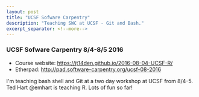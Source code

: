 ```yaml
---
layout: post
title: "UCSF Sofware Carpentry"
description: "Teaching SWC at UCSF - Git and Bash."
excerpt_separator: <!--more-->
---
```


### UCSF Sofware Carpentry 8/4-8/5 2016

* Course website: <https://jt14den.github.io/2016-08-04-UCSF-R/> 
* Etherpad: <http://pad.software-carpentry.org/ucsf-08-2016>

I'm teaching bash shell and Git at a two day workshop at UCSF from 8/4-5. Ted Hart @emhart is teaching R. Lots of fun so far! 

<!--more-->